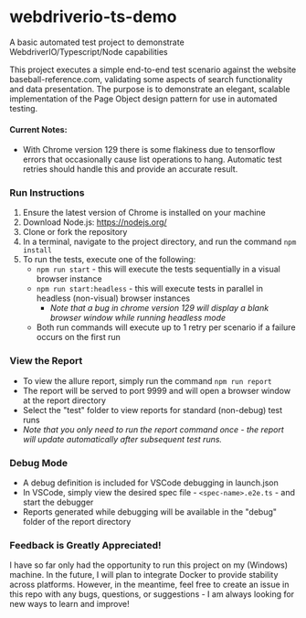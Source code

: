 # webdriverio-ts-demo
A basic automated test project to demonstrate WebdriverIO/Typescript/Node capabilities

This project executes a simple end-to-end test scenario against the website baseball-reference.com, validating some aspects of search functionality and data presentation. The purpose is to demonstrate an elegant, scalable implementation of the Page Object design pattern for use in automated testing.

#### Current Notes:
- With Chrome version 129 there is some flakiness due to tensorflow errors that occasionally cause list operations to hang. Automatic test retries should handle this and provide an accurate result.

### Run Instructions
1. Ensure the latest version of Chrome is installed on your machine
2. Download Node.js: https://nodejs.org/
3. Clone or fork the repository
4. In a terminal, navigate to the project directory, and run the command `npm install`
5. To run the tests, execute one of the following:
    - `npm run start` - this will execute the tests sequentially in a visual browser instance
    - `npm run start:headless` - this will execute tests in parallel in headless (non-visual) browser instances
        - _Note that a bug in chrome version 129 will display a blank browser window while running headless mode_
    - Both run commands will execute up to 1 retry per scenario if a failure occurs on the first run

### View the Report
- To view the allure report, simply run the command `npm run report`
- The report will be served to port 9999 and will open a browser window at the report directory
- Select the "test" folder to view reports for standard (non-debug) test runs
- _Note that you only need to run the report command once - the report will update automatically after subsequent test runs._

### Debug Mode
- A debug definition is included for VSCode debugging in launch.json
- In VSCode, simply view the desired spec file - `<spec-name>.e2e.ts` - and start the debugger
- Reports generated while debugging will be available in the "debug" folder of the report directory

### Feedback is Greatly Appreciated!
I have so far only had the opportunity to run this project on my (Windows) machine. In the future, I will plan to integrate Docker to provide stability across platforms. However, in the meantime, feel free to create an issue in this repo with any bugs, questions, or suggestions - I am always looking for new ways to learn and improve!